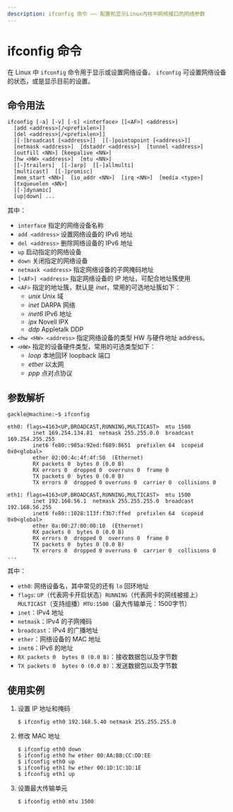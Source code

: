 ```yaml
---
description: ifconfig 命令 —— 配置和显示Linux内核中网络接口的网络参数
---
```


# ifconfig 命令

在 Linux 中 `ifconfig` 命令用于显示或设置网络设备。
`ifconfig` 可设置网络设备的状态，或是显示目前的设置。

## 命令用法

``` shell
ifconfig [-a] [-v] [-s] <interface> [[<AF>] <address>]
  [add <address>[/<prefixlen>]]
  [del <address>[/<prefixlen>]]
  [[-]broadcast [<address>]]  [[-]pointopoint [<address>]]
  [netmask <address>]  [dstaddr <address>]  [tunnel <address>]
  [outfill <NN>] [keepalive <NN>]
  [hw <HW> <address>]  [mtu <NN>]
  [[-]trailers]  [[-]arp]  [[-]allmulti]
  [multicast]  [[-]promisc]
  [mem_start <NN>]  [io_addr <NN>]  [irq <NN>]  [media <type>]
  [txqueuelen <NN>]
  [[-]dynamic]
  [up|down] ...
```

其中：
- `interface` 指定的网络设备名称
- `add <address>` 设置网络设备的 IPv6 地址
- `del <address>` 删除网络设备的 IPv6 地址
- `up` 启动指定的网络设备
- `down` 关闭指定的网络设备
- `netmask <address>` 指定网络设备的子网掩码地址
- `[<AF>] <address>` 指定网络设备的 IP 地址，可配合地址簇使用
- `<AF>` 指定的地址簇，默认是 *inet*，常用的可选地址簇如下：
    - *unix* Unix 域
    - *inet* DARPA 网络
    - *inet6* IPv6 地址
    - *ipx* Novell IPX
    - *ddp* Appletalk DDP
- `<hw <HW> <address>` 指定网络设备的类型 HW 与硬件地址 address。
- `<HW>` 指定的设备硬件类型，常用的可选类型如下：
    - *loop* 本地回环 loopback 端口
    - *ether* 以太网
    - *ppp* 点对点协议


## 参数解析

``` shell
gackle@machine:~$ ifconfig

eth0: flags=4163<UP,BROADCAST,RUNNING,MULTICAST>  mtu 1500
        inet 169.254.134.81  netmask 255.255.0.0  broadcast 169.254.255.255
        inet6 fe80::985a:92ed:f689:8651  prefixlen 64  scopeid 0x0<global>
        ether 02:00:4c:4f:4f:50  (Ethernet)
        RX packets 0  bytes 0 (0.0 B)
        RX errors 0  dropped 0  overruns 0  frame 0
        TX packets 0  bytes 0 (0.0 B)
        TX errors 0  dropped 0 overruns 0  carrier 0  collisions 0

eth1: flags=4163<UP,BROADCAST,RUNNING,MULTICAST>  mtu 1500
        inet 192.168.56.1  netmask 255.255.255.0  broadcast 192.168.56.255
        inet6 fe80::1028:113f:f3b7:ffed  prefixlen 64  scopeid 0x0<global>
        ether 0a:00:27:00:00:10  (Ethernet)
        RX packets 0  bytes 0 (0.0 B)
        RX errors 0  dropped 0  overruns 0  frame 0
        TX packets 0  bytes 0 (0.0 B)
        TX errors 0  dropped 0 overruns 0  carrier 0  collisions 0
...
```

其中：

- `eth0`: 网络设备名，其中常见的还有 `lo` 回环地址
- `flags`: `UP`（代表网卡开启状态）`RUNNING`（代表网卡的网线被接上）`MULTICAST`（支持组播）`MTU:1500`（最大传输单元：1500字节）
- `inet`：IPv4 地址
- `netmask`：IPv4 的子网掩码
- `broadcast`：IPv4 的广播地址
- `ether`：网络设备的 MAC 地址
- `inet6`：IPv6 的地址
- `RX packets 0  bytes 0 (0.0 B)`：接收数据包以及字节数
- `TX packets 0  bytes 0 (0.0 B)`：发送数据包以及字节数

## 使用实例
1. 设置 IP 地址和掩码
    ``` shell
    $ ifconfig eth0 192.168.5.40 netmask 255.255.255.0
    ```
2. 修改 MAC 地址
    ``` shell
    $ ifconfig eth0 down
    $ ifconfig eth0 hw ether 00:AA:BB:CC:DD:EE
    $ ifconfig eth0 up
    $ ifconfig eth1 hw ether 00:1D:1C:1D:1E
    $ ifconfig eth1 up
    ```
3. 设置最大传输单元
    ``` shell
    $ ifconfig eth0 mtu 1500 
    ```